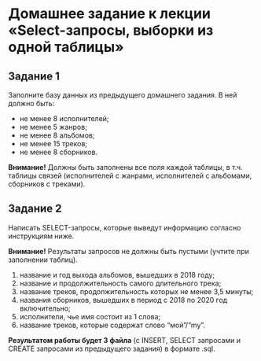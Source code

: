 # Домашнее задание к лекции «Select-запросы, выборки из одной таблицы»
## Задание 1

Заполните базу данных из предыдущего домашнего задания. В ней должно быть:
* не менее 8 исполнителей;
* не менее 5 жанров;
* не менее 8 альбомов;
* не менее 15 треков;
* не менее 8 сборников.

**Внимание!** Должны быть заполнены все поля каждой таблицы, в т.ч. таблицы связей (исполнителей с жанрами, исполнителей с альбомами, сборников с треками).

## Задание 2

Написать SELECT-запросы, которые выведут информацию согласно инструкциям ниже.

**Внимание!** Результаты запросов не должны быть пустыми (учтите при заполнении таблиц).
1. название и год выхода альбомов, вышедших в 2018 году;
2. название и продолжительность самого длительного трека;
3. название треков, продолжительность которых не менее 3,5 минуты;
4. названия сборников, вышедших в период с 2018 по 2020 год включительно;
5. исполнители, чье имя состоит из 1 слова;
6. название треков, которые содержат слово “мой”/“my”.

**Результатом работы будет 3 файла** (с INSERT, SELECT запросами и CREATE запросами из предыдущего задания) в формате .sql.